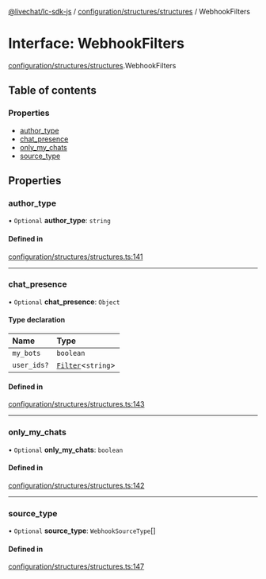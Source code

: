 [@livechat/lc-sdk-js](../README.md) / [configuration/structures/structures](../modules/configuration_structures_structures.md) / WebhookFilters

# Interface: WebhookFilters

[configuration/structures/structures](../modules/configuration_structures_structures.md).WebhookFilters

## Table of contents

### Properties

- [author\_type](configuration_structures_structures.WebhookFilters.md#author_type)
- [chat\_presence](configuration_structures_structures.WebhookFilters.md#chat_presence)
- [only\_my\_chats](configuration_structures_structures.WebhookFilters.md#only_my_chats)
- [source\_type](configuration_structures_structures.WebhookFilters.md#source_type)

## Properties

### author\_type

• `Optional` **author\_type**: `string`

#### Defined in

[configuration/structures/structures.ts:141](https://github.com/livechat/lc-sdk-js/blob/c7b3817/src/configuration/structures/structures.ts#L141)

___

### chat\_presence

• `Optional` **chat\_presence**: `Object`

#### Type declaration

| Name | Type |
| :------ | :------ |
| `my_bots` | `boolean` |
| `user_ids?` | [`Filter`](configuration_structures_structures.Filter.md)<`string`\> |

#### Defined in

[configuration/structures/structures.ts:143](https://github.com/livechat/lc-sdk-js/blob/c7b3817/src/configuration/structures/structures.ts#L143)

___

### only\_my\_chats

• `Optional` **only\_my\_chats**: `boolean`

#### Defined in

[configuration/structures/structures.ts:142](https://github.com/livechat/lc-sdk-js/blob/c7b3817/src/configuration/structures/structures.ts#L142)

___

### source\_type

• `Optional` **source\_type**: `WebhookSourceType`[]

#### Defined in

[configuration/structures/structures.ts:147](https://github.com/livechat/lc-sdk-js/blob/c7b3817/src/configuration/structures/structures.ts#L147)
